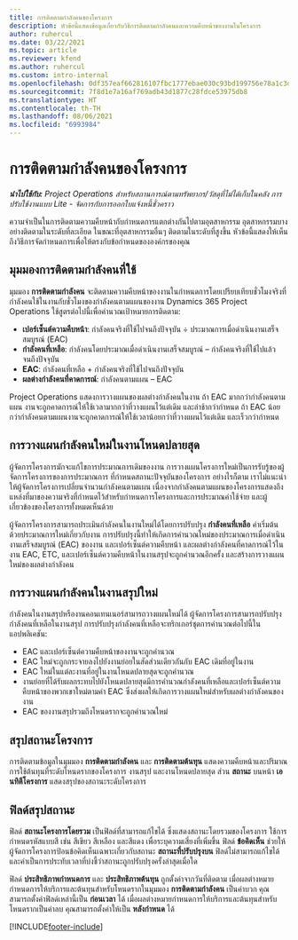 ```yaml
---
title: การติดตามกำลังคนของโครงการ
description: หัวข้อนี้แสดงข้อมูลเกี่ยวกับวิธีการติดตามกำลังคนและความคืบหน้าของงานในโครงการ
author: ruhercul
ms.date: 03/22/2021
ms.topic: article
ms.reviewer: kfend
ms.author: ruhercul
ms.custom: intro-internal
ms.openlocfilehash: 0df357eaf662816107fbc1777ebae030c93bd199756e78a1c3d59155dc64d38f
ms.sourcegitcommit: 7f8d1e7a16af769adb43d1877c28fdce53975db8
ms.translationtype: HT
ms.contentlocale: th-TH
ms.lasthandoff: 08/06/2021
ms.locfileid: "6993984"
---
```

# <a name="project-effort-tracking"></a>การติดตามกำลังคนของโครงการ

_**นำไปใช้กับ:** Project Operations สำหรับสถานการณ์ตามทรัพยากร/วัสดุที่ไม่ได้เก็บในคลัง การปรับใช้งานแบบ Lite - จัดการกับการออกใบแจ้งหนี้ชั่วคราว_

ความจำเป็นในการติดตามความคืบหน้ากับกำหนดการแตกต่างกันไปตามอุตสาหกรรม อุตสาหกรรมบางอย่างติดตามในระดับที่ละเอียด ในขณะที่อุตสาหกรรมอื่นๆ ติดตามในระดับที่สูงขึ้น หัวข้อนี้แสดงให้เห็นถึงวิธีการจัดกำหนดการเพื่อให้ตรงกับข้อกำหนดขององค์กรของคุณ

## <a name="effort-tracking-view"></a>มุมมองการติดตามกำลังคนที่ใช้

มุมมอง **การติดตามกำลังคน** จะติดตามความคืบหน้าของงานในกำหนดการโดยเปรียบเทียบชั่วโมงจริงที่กำลังคนใช้ในงานกับชั่วโมงของกำลังคนตามแผนของงาน Dynamics 365 Project Operations ใช้สูตรต่อไปนี้เพื่อคำนวณเป้าหมายการติดตาม:

- **เปอร์เซ็นต์ความคืบหน้า**: กำลังคนจริงที่ใช้ไปจนถึงปัจจุบัน ÷ ประมาณการเมื่อดำเนินงานเสร็จสมบูรณ์ (EAC) 
- **กำลังคนที่เหลือ**: กำลังคนโดยประมาณเมื่อดำเนินงานเสร็จสมบูรณ์ – กำลังคนจริงที่ใช้ไปแล้วจนถึงปัจจุบัน 
- **EAC**: กำลังคนที่เหลือ + กำลังคนจริงที่ใช้ไปจนถึงปัจจุบัน 
- **ผลต่างกำลังคนที่คาดการณ์**: กำลังคนตามแผน – EAC

Project Operations แสดงการวางแผนของผลต่างกำลังคนในงาน ถ้า EAC มากกว่ากำลังคนตามแผน งานจะถูกคาดการณ์ให้ใช้เวลามากกว่าที่วางแผนไว้แต่เดิม และล่าช้ากว่ากำหนด ถ้า EAC น้อยกว่ากำลังคนตามแผนงานจะถูกคาดการณ์ให้ใช้เวลาน้อยกว่าที่วางแผนไว้แต่เดิม และเร็วกว่ากำหนด

## <a name="reprojecting-effort-on-leaf-node-tasks"></a>การวางแผนกำลังคนใหม่ในงานโหนดปลายสุด

ผู้จัดการโครงการมักจะแก้ไขการประมาณการเดิมของงาน การวางแผนโครงการใหม่เป็นการรับรู้ของผู้จัดการโครงการของการประมาณการ ที่กำหนดสถานะปัจจุบันของโครงการ อย่างไรก็ตาม เราไม่แนะนำให้ผู้จัดการโครงการเปลี่ยนจำนวนกำลังคนตามแผน เนื่องจากกำลังคนตามแผนของโครงการแสดงถึงแหล่งที่มาของความจริงที่กำหนดไว้สำหรับกำหนดการโครงการและการประมาณค่าใช้จ่าย และผู้เกี่ยวข้องของโครงการทั้งหมดเห็นด้วย

ผู้จัดการโครงการสามารถประเมินกำลังคนในงานใหม่ได้โดยการปรับปรุง **กำลังคนที่เหลือ** ค่าเริ่มต้นด้วยประมาณการใหม่เกี่ยวกับงาน การปรับปรุงนี้ทำให้เกิดการคำนวณใหม่ของประมาณการเมื่อดำเนินงานเสร็จสมบูรณ์ (EAC) ของงาน และเปอร์เซ็นต์ความคืบหน้า และผลต่างกำลังคนที่คาดการณ์ไว้ในงาน EAC, ETC, และเปอร์เซ็นต์ความคืบหน้าในงานสรุปจะถูกคำนวณอีกครั้ง และสร้างการวางแผนใหม่ของผลต่างกำลังคน

## <a name="reprojection-of-effort-on-summary-tasks"></a>การวางแผนกำลังคนในงานสรุปใหม่

กำลังคนในงานสรุปหรืองานคอนเทนเนอร์สามารถวางแผนใหม่ได้ ผู้จัดการโครงการสามารถปรับปรุงกำลังคนที่เหลือในงานสรุป การปรับปรุงกำลังคนที่เหลือจะทริกเกอร์ชุดการคำนวณต่อไปนี้ในแอปพลิเคชัน:

- EAC และเปอร์เซ็นต์ความคืบหน้าของงานจะถูกคำนวณ
- EAC ใหม่จะถูกกระจายลงไปยังงานย่อยในสัดส่วนเดียวกันกับ EAC เดิมที่อยู่ในงาน
- EAC ใหม่ในแต่ละงานที่อยู่ในงานโหนดปลายสุดจะถูกคำนวณ 
- งานย่อยที่ได้รับผลกระทบไปยังโหนดปลายสุดมีการคำนวณกำลังคนที่เหลือและเปอร์เซ็นต์ความคืบหน้าของพวกเขาใหม่ตามค่า EAC ซึ่งส่งผลให้เกิดการวางแผนใหม่สำหรับผลต่างกำลังคนของงาน 
- EAC ของงานสรุปรวมถึงโหนดรากจะถูกคำนวณใหม่


## <a name="project-status-summary"></a>สรุปสถานะโครงการ

การติดตามข้อมูลในมุมมอง **การติดตามกำลังคน** และ **การติดตามต้นทุน** แสดงความคืบหน้าและปริมาณการใช้ต้นทุนที่ระดับโหนดรากของโครงการ งานสรุป และงานโหนดปลายสุด ส่วน **สถานะ** บนหน้า **เอนทิตีโครงการ** แสดงสรุปของสถานะระดับโครงการ

## <a name="status-summary-fields"></a>ฟิลด์สรุปสถานะ

ฟิลด์ **สถานะโครงการโดยรวม** เป็นฟิลด์ที่สามารถแก้ไขได้ ซึ่งแสดงสถานะโดยรวมของโครงการ ใช้การกำหนดรหัสแบบสี เช่น สีเขียว สีเหลือง และสีแดง เพื่อระบุความเสี่ยงที่เพิ่มขึ้น ฟิลด์ **ข้อคิดเห็น** ช่วยให้ผู้จัดการโครงการป้อนข้อคิดเห็นเฉพาะเกี่ยวกับสถานะ **สถานะที่ปรับปรุงบน** ฟิลด์ไม่สามารถแก้ไขได้ และค่าเป็นการประทับเวลาที่บ่งชี้ว่าสถานะถูกปรับปรุงครั้งล่าสุดเมื่อใด

ฟิลด์ **ประสิทธิภาพกำหนดการ** และ **ประสิทธิภาพต้นทุน** ถูกตั้งค่าจากวันที่ติดตาม เมื่อผลต่างหมายกำหนดการให้บริการและต้นทุนสำหรับโหนดรากในมุมมอง **การติดตามกำลังคน** เป็นค่าบวก คุณสามารถตั้งค่าฟิลด์เหล่านี้เป็น **ก่อนเวลา** ได้ เมื่อผลต่างหมายกำหนดการให้บริการและต้นทุนสำหรับโหนดรากเป็นค่าลบ คุณสามารถตั้งค่าให้เป็น **หลังกำหนด** ได้


[!INCLUDE[footer-include](../includes/footer-banner.md)]
